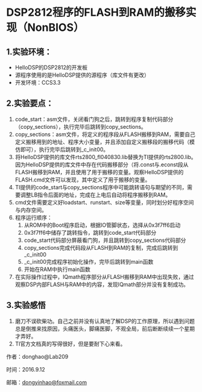 # DSP2812程序的FLASH到RAM的搬移实现（NonBIOS）

## 1.实验环境：

-  HelloDSP的DSP2812的开发板
-  源程序使用的是HelloDSP提供的源程序（库文件有更改）
- 开发环境：CCS3.3

## 2.实验要点：

1. code_start：asm文件，关闭看门狗之后，跳转到程序复制代码部分（copy_sections），执行完毕后跳转到copy_sections。
2. copy_sections：asm文件，将定义的程序段从FLASH搬移到RAM，需要自己定义搬移用到的地址、程序大小变量，并且添加自定义搬移段的搬移代码（模仿即可），执行完毕后跳转到_c_init00。
3. 将HelloDSP提供的库文件rts2800_fl040830.lib替换为TI提供的rts2800.lib。因为HelloDSP提供的库文件中存在代码搬移部分（将.const与.econst段从FLASH搬移到RAM，并且使用了用于搬移的变量。观察HelloDSP提供的FLASH.cmd文件可以发现，其中定义了用于搬移的变量。
4. TI提供的code_start与copy_sections程序中可能跳转语句与期望的不同，需要调整LB指令后面的地址，完成在上电后自动将程序搬移到RAM。
5. cmd文件需要定义好loadstart、runstart、size等变量，同时划分好程序空间与内存空间。
6. 程序运行顺序：
   1. 从ROM中的Boot程序启动，根据IO管脚状态，选择从0x3f7ff6启动
   2. 0x3f7ff6中储存了跳转指令，跳转到code_start代码部分
   3. code_start代码部分屏蔽看门狗，并且跳转到copy_sections代码部分
   4. copy_sections完成代码段从FLASH到RAM的复制，完成后跳转到_c_init00
   5. _c_init00完成程序初始化操作，完毕后跳转到main函数
   6. 开始在RAM中执行main函数
7. 在实际操作过程中，IQmath程序部分从FLASH搬移到RAM中出现失败，通过观察DSP内部FLASH与RAM中的内容，发现IQmath部分并没有复制成功。

## 3.实验感悟

1. 磨刀不误砍柴功。自己之前并没有认真地了解DSP的工作原理，所以遇到问题总是倒推来找原因，头痛医头，脚痛医脚，不观全局，前后断断续续一个星期才弄好。
2. TI官方文档真的写得很好，但是要耐下心来看。

作者：donghao@Lab209

时间：2016.9.12

邮箱：dongyinhao@foxmail.com